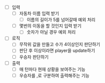 - [ ] 입력
  - [ ] 자동차 이름 입력 받기
    - [ ] 이름의 길이가 5를 넘어갈때 예외 처리
  - [ ] 몇번의 이동을 할 것인지 입력 받기
    - [ ] 숫자가 아닐 경우 예외 처리
- [ ] 로직
  - [ ] 무작위 값을 만들고 수가 4이상인지 판단하기
  - [ ] 판단 후 이상이라면 player을 update하기
  - [ ] 우승자 판단하기
- [ ] 출력
  - [ ] 매 턴마다 현재 상황을 보여주는 기능
  - [ ] 우승자를 ,로 구분하여 출력해주는 기능